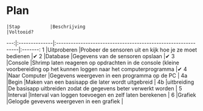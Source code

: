 # Plan

    |Stap           |Beschrijving                                                   |Voltooid?
---:|:--------------|:--------------------------------------------------------------|:-------:
1   |Uitproberen    |Probeer de sensoren uit en kijk hoe je ze moet bedienen        |✔
2   |Database       |Gegevens van de sensoren opslaan                               |✔
3   |Console        |Shrimp laten reageren op opdrachten in de console (kleine voorbereiding op het kunnen loggen naar het computerprogramma                                                               |✔
4   |Naar Computer  |Gegevens weergeven in een programma op de PC                   |
4a  |Begin          |Maken van een basisapp die later wordt uitgebreid              |
4b  |uitbreiding    |De basisapp uitbreiden zodat de gegevens beter verwerkt worden |
5   |Interval       |Interval van loggen toevoegen en zelf laten berekenen          |
6   |Grafiek        |Gelogde gevevens weergeven in een grafiek                      |
